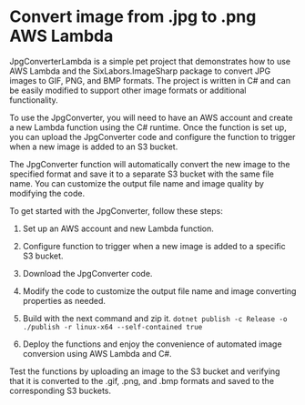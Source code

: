 # Convert image from .jpg to .png AWS Lambda 
JpgConverterLambda is a simple pet project that demonstrates how to use AWS Lambda and the SixLabors.ImageSharp package to convert JPG images to GIF, PNG, and BMP formats. The project is written in C# and can be easily modified to support other image formats or additional functionality.

To use the JpgConverter, you will need to have an AWS account and create a new Lambda function using the C# runtime. Once the function is set up, you can upload the JpgConverter code and configure the function to trigger when a new image is added to an S3 bucket.

The JpgConverter function will automatically convert the new image to the specified format and save it to a separate S3 bucket with the same file name. You can customize the output file name and image quality by modifying the code.

To get started with the JpgConverter, follow these steps:

1. Set up an AWS account and new Lambda function.

2. Configure function to trigger when a new image is added to a specific S3 bucket.

3. Download the JpgConverter code.

4. Modify the code to customize the output file name and image converting properties as needed.

5. Build with the next command and zip it.
``` dotnet publish -c Release -o ./publish -r linux-x64 --self-contained true ```

6. Deploy the functions and enjoy the convenience of automated image conversion using AWS Lambda and C#.

Test the functions by uploading an image to the S3 bucket and verifying that it is converted to the .gif, .png, and .bmp formats and saved to the corresponding S3 buckets.